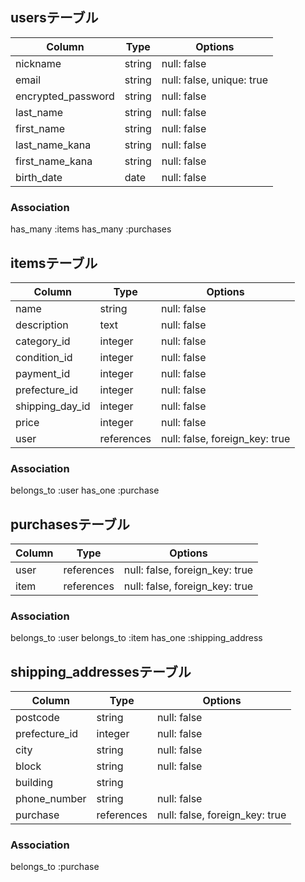 ## usersテーブル

|Column              |Type    |Options                    |
|--------------------|--------|---------------------------|
| nickname           | string | null: false               |
| email              | string | null: false, unique: true |
| encrypted_password | string | null: false               |
| last_name          | string | null: false               |
| first_name         | string | null: false               |
| last_name_kana     | string | null: false               |
| first_name_kana    | string | null: false               |
| birth_date         | date   | null: false               |

### Association
has_many :items
has_many :purchases

## itemsテーブル

|Column           |Type        |Options                         |
|-----------------|------------|--------------------------------|
| name            | string     | null: false                    |
| description     | text       | null: false                    |
| category_id     | integer    | null: false                    |
| condition_id    | integer    | null: false                    |
| payment_id      | integer    | null: false                    |
| prefecture_id   | integer    | null: false                    |
| shipping_day_id | integer    | null: false                    |
| price           | integer    | null: false                    |
| user            | references | null: false, foreign_key: true |


### Association
belongs_to :user
has_one :purchase

## purchasesテーブル

|Column       |Type        |Options                         |
|-------------|------------|--------------------------------|
| user        | references | null: false, foreign_key: true |
| item        | references | null: false, foreign_key: true |

### Association
belongs_to :user
belongs_to :item
has_one :shipping_address

## shipping_addressesテーブル

|Column         |Type        |Options                         |
|---------------|------------|--------------------------------|
| postcode      | string     | null: false                    |
| prefecture_id | integer    | null: false                    |
| city          | string     | null: false                    |
| block         | string     | null: false                    |
| building      | string     |                                |
| phone_number  | string     | null: false                    |
| purchase      | references | null: false, foreign_key: true |


### Association
belongs_to :purchase

